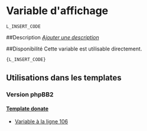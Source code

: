 # Variable d'affichage
```
L_INSERT_CODE
```


##Description
[*Ajouter une description*](https://fa-tvars.appspot.com/var/L_INSERT_CODE)

##Disponibilité
Cette variable est utilisable directement.

```html
{L_INSERT_CODE}
```

## Utilisations dans les templates

### Version phpBB2

#### [Template donate](subsilver/donate.md#readme)
* [Variable &agrave; la ligne 106](../subsilver/donate.tpl#L106)